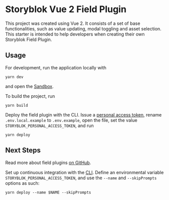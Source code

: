 # Storyblok Vue 2 Field Plugin

This project was created using Vue 2. It consists of a set of base functionalities, such as value updating, modal toggling and asset selection. This starter is intended to help developers when creating their own Storyblok Field Plugin.

## Usage

For development, run the application locally with

```shell
yarn dev
```

and open the [Sandbox](https://plugin-sandbox.storyblok.com/).

To build the project, run

```shell
yarn build
```

Deploy the field plugin with the CLI. Issue a [personal access token](https://app.storyblok.com/#/me/account?tab=token), rename `.env.local.example` to `.env.example`, open the file, set the value `STORYBLOK_PERSONAL_ACCESS_TOKEN`, and run

```shell
yarn deploy
```

## Next Steps

Read more about field plugins [on GitHub](https://github.com/storyblok/field-plugin).

Set up continuous integration with the [CLI](https://www.npmjs.com/package/@storyblok/field-plugin-cli). Define an environmental variable `STORYBLOK_PERSONAL_ACCESS_TOKEN`, and use the `--name` and `--skipPrompts` options as such:

```shell
yarn deploy --name $NAME --skipPrompts
```
